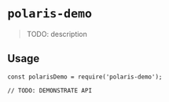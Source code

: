 # `polaris-demo`

> TODO: description

## Usage

```
const polarisDemo = require('polaris-demo');

// TODO: DEMONSTRATE API
```
